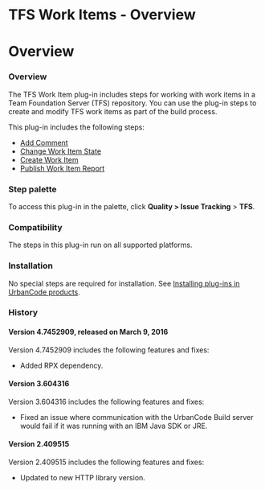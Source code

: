 
TFS Work Items - Overview
=========================

# Overview


### Overview




The TFS Work Item plug-in includes steps for working with work items in a Team Foundation Server (TFS) repository. You can use the plug-in steps to create and modify TFS work items as part of the build process.

This plug-in includes the following steps:

* [Add Comment](#add_comment)
* [Change Work Item State](#change_work_item_state)
* [Create Work Item](#create_work_item)
* [Publish Work Item Report](#publish_work_item_report)


### Step palette

To access this plug-in in the palette, click **Quality > Issue Tracking** > **TFS**.

### Compatibility

The steps in this plug-in run on all supported platforms.

### Installation

No special steps are required for installation. See [Installing plug-ins in UrbanCode products](https://community.ibm.com/community/user/wasdevops/blogs/laurel-dickson-bull1/2022/06/13/install-plugins "Installing plug-ins in UrbanCode products").

### History

#### Version 4.7452909, released on March 9, 2016

Version 4.7452909 includes the following features and fixes:

* Added RPX dependency.

#### Version 3.604316

Version 3.604316 includes the following features and fixes:

* Fixed an issue where communication with the UrbanCode Build server would fail if it was running with an IBM Java SDK or JRE.

#### Version 2.409515

Version 2.409515 includes the following features and fixes:

* Updated to new HTTP library version.
